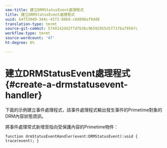 ```yaml
---
seo-title: 建立DRMStatusEvent處理程式
title: 建立DRMStatusEvent處理程式
uuid: 64f539d9-344c-4372-88b8-c8d098af9dd8
translation-type: tm+mt
source-git-commit: 5749142d42f7d7b36c96592955d1f71f6a7956fc
workflow-type: tm+mt
source-wordcount: '47'
ht-degree: 0%

---
```



# 建立DRMStatusEvent處理程式{#create-a-drmstatusevent-handler}

下面的示例建立事件處理程式，該事件處理程式輸出發生事件的Primetime對象的DRM內容狀態資訊。

將事件處理常式新增至指向受保護內容的Primetime物件：

```
function drmStatusEventHandler(event:DRMStatusEvent):void { trace(event); } 
```

